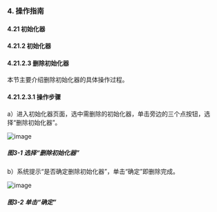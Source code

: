 ### 4. 操作指南

#### 4.21 初始化器

#### 4.21.2 初始化器

#### 4.21.2.3 删除初始化器

本节主要介绍删除初始化器的具体操作过程。

#### 4.21.2.3.1 操作步骤

a）进入初始化器页面，选中需删除的初始化器，单击旁边的三个点按钮，选择“删除初始化器”。

![image](https://user-images.githubusercontent.com/79617492/199930493-2c23f372-69d4-4473-bb58-6c47b412c5a8.png)

##### 图3-1 选择“删除初始化器”

b）系统提示“是否确定删除初始化器”，单击“确定”即删除完成。

![image](https://user-images.githubusercontent.com/79617492/199930513-c7c13e89-c6d7-4dfa-b6c6-dd7dcbd15e6c.png)

##### 图3-2 单击“确定”
